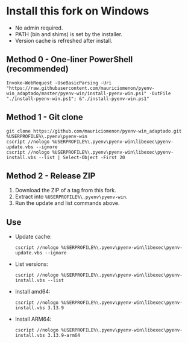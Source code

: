 # Install this fork on Windows

- No admin required.
- PATH (bin and shims) is set by the installer.
- Version cache is refreshed after install.

## Method 0 - One-liner PowerShell (recommended)

```pwsh
Invoke-WebRequest -UseBasicParsing -Uri "https://raw.githubusercontent.com/mauriciomenon/pyenv-win_adaptado/master/pyenv-win/install-pyenv-win.ps1" -OutFile "./install-pyenv-win.ps1"; &"./install-pyenv-win.ps1"
```

## Method 1 - Git clone

```pwsh
git clone https://github.com/mauriciomenon/pyenv-win_adaptado.git %USERPROFILE%\.pyenv\pyenv-win
cscript //nologo %USERPROFILE%\.pyenv\pyenv-win\libexec\pyenv-update.vbs --ignore
cscript //nologo %USERPROFILE%\.pyenv\pyenv-win\libexec\pyenv-install.vbs --list | Select-Object -First 20
```

## Method 2 - Release ZIP

1. Download the ZIP of a tag from this fork.
2. Extract into `%USERPROFILE%\.pyenv\pyenv-win`.
3. Run the update and list commands above.

## Use

- Update cache:
  ```pwsh
  cscript //nologo %USERPROFILE%\.pyenv\pyenv-win\libexec\pyenv-update.vbs --ignore
  ```
- List versions:
  ```pwsh
  cscript //nologo %USERPROFILE%\.pyenv\pyenv-win\libexec\pyenv-install.vbs --list
  ```
- Install amd64:
  ```pwsh
  cscript //nologo %USERPROFILE%\.pyenv\pyenv-win\libexec\pyenv-install.vbs 3.13.9
  ```
- Install ARM64:
  ```pwsh
  cscript //nologo %USERPROFILE%\.pyenv\pyenv-win\libexec\pyenv-install.vbs 3.13.9-arm64
  ```

